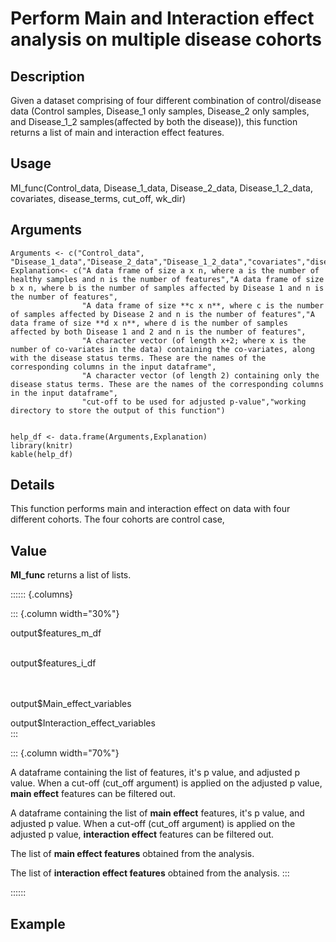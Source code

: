 

# Perform Main and Interaction effect analysis on multiple disease cohorts


## Description 

Given a dataset comprising of four different combination of control/disease data (Control samples, Disease_1 only samples, Disease_2 only samples, and Disease_1_2 samples(affected by both the disease)), this function returns a list of main and interaction effect features.

## Usage 

MI_func(Control_data, Disease_1_data, Disease_2_data, Disease_1_2_data, covariates, disease_terms, cut_off, wk_dir)

## Arguments
```{r echo = FALSE, results = 'asis'}
Arguments <- c("Control_data", "Disease_1_data","Disease_2_data","Disease_1_2_data","covariates","disease_terms","cut_off","wk_dir")
Explanation<- c("A data frame of size a x n, where a is the number of healthy samples and n is the number of features","A data frame of size b x n, where b is the number of samples affected by Disease 1 and n is the number of features",
                "A data frame of size **c x n**, where c is the number of samples affected by Disease 2 and n is the number of features","A data frame of size **d x n**, where d is the number of samples affected by both Disease 1 and 2 and n is the number of features",
                "A character vector (of length x+2; where x is the number of co-variates in the data) containing the co-variates, along with the disease status terms. These are the names of the corresponding columns in the input dataframe",
                "A character vector (of length 2) containing only the disease status terms. These are the names of the corresponding columns in the input dataframe",
                "cut-off to be used for adjusted p-value","working directory to store the output of this function")


help_df <- data.frame(Arguments,Explanation)
library(knitr)
kable(help_df)
```
## Details

This function performs main and interaction effect on data with four different cohorts. The four cohorts are control case, 

## Value

**MI_func** returns a list of lists. 

:::::: {.columns}

::: {.column width="30%"}

output$features_m_df  
</br>

output$features_i_df
</br>
</br>
</br>



output$Main_effect_variables
</br>

output$Interaction_effect_variables
</br>
:::


::: {.column width="70%"}

A dataframe containing the list of features, it's p value, and adjusted p value. When a cut-off (cut_off argument) is applied on the adjusted p value, **main effect** features can be filtered out.


A dataframe containing the list of **main effect** features, it's p value, and adjusted p value. When a cut-off (cut_off argument) is applied on the adjusted p value, **interaction effect** features can be filtered out.


The list of **main effect features** obtained from the analysis.

The list of **interaction effect features** obtained from the analysis.
:::



::::::


## Example 



















